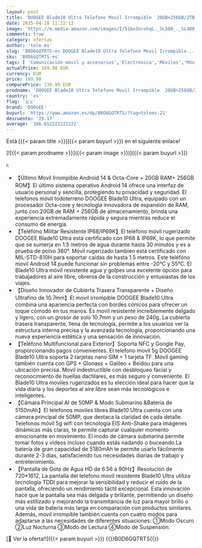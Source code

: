 ```yaml
---
layout: post
title: 'DOOGEE Blade10 Ultra Telefono Movil Irrompible  20GB+256GB/2TB 6.56" Movil Resistente Android 14  10.7mm Cámara 50MP+8MP Móvil Todoterreno 4G  Octa Core Smartphone 5150mAh/IP68/NFC/Face ID/Huella 2025'
date: 2025-04-10 11:22:13
image: 'https://m.media-amazon.com/images/I/51bo3orohqL._SL500_._SL400_.jpg'
comments: true
category: ofertas
author: 'tole.es'
slug: 'B0D6GQTRTS-es DOOGEE Blade10 Ultra Telefono Movil Irrompible...'
sku: 'B0D6GQTRTS-es'
tags: [ 'Comunicación móvil y accesorios','Electrónica','Móviles','Móviles y smartphones libres','android','doogee','🇪🇸', ]
actualPrice: 169.98 EUR
currency: EUR
price: 169.98
comparePrice: 239.99 EUR
prodname: 'DOOGEE Blade10 Ultra Telefono Movil Irrompible  20GB+256GB/2TB 6.56" Movil Resistente Android 14  10.7mm Cámara 50MP+8MP Móvil Todoterreno 4G  Octa Core Smartphone 5150mAh/IP68/NFC/Face ID/Huella 2025'
country: 'es'
flag: '🇪🇸'
brand: 'DOOGEE'
buyurl: 'https://www.amazon.es/dp/B0D6GQTRTS/?tag=tolees-21'
descuento: '29.17'
average: '186.652222222222'
---
```


Está [{{< param title >}}]({{< param buyurl >}}) en el siguiente enlace!

[![{{< param prodname >}}]({{< param image >}})]({{< param buyurl >}})

ℹ️:

- 【Último Movil Irrompible Android 14 & Octa-Core + 20GB RAM+ 256GB ROM】El último sistema operativo Android 14 ofrece una interfaz de usuario personal y sencilla, protegiendo tu privacidad y seguridad. El telefonos móvil todoterreno DOOGEE Blade10 Ultra, equipado con un procesador Octa-core y tecnología innovadora de expansión de RAM, junto con 20GB de RAM + 256GB de almacenamiento, brinda una experiencia extremadamente rápida y segura mientras reduce el consumo de energía.
- 【Teléfono Militar Resistente IP68/IP69K】El teléfono móvil rugerizado DOOGEE Blade10 Ultra está certificado con IP68 & IP69K, lo que permite que se sumerja en 1.5 metros de agua durante hasta 30 minutos y es a prueba de polvo 360°. Móvil rugerizado también está certificado con MIL-STD-810H para soportar caídas de hasta 1.5 metros. Este teléfono movil Android 14 puede funcionar sin problemas entre -20°C y 55°C. El Blade10 Ultra móvil resistente agua y golpes una excelente opción para trabajadores al aire libre, obreros de la construcción y entusiastas de los viajes.
- 【Diseño Innovador de Cubierta Trasera Transparente + Diseño Ultrafino de 10.7mm】El movil irrompible DOOGEE Blade10 Ultra combina una apariencia perfecta con bordes cónicos para ofrecer un toque cómodo en tus manos. Es movil resistente increíblemente delgado y ligero, con un grosor de solo 10.7mm y un peso de 240g. La cubierta trasera transparente, llena de tecnología, permite a los usuarios ver la estructura interna precisa y la avanzada tecnología, proporcionando una nueva experiencia estética y una sensación de innovación.
- 【Teléfono Multifuncional para Exterior】Soporta NFC y Google Pay, proporcionando pagos convenientes. El telefono movil 5g DOOGEE Blade10 Ultra soporta 2 tarjetas nano SIM + 1 tarjeta TF. Móvil gaming también cuenta con GPS + Glonass + Galileo + Beidou para una ubicación precisa. Movil indestructible con desbloqueo facial y reconocimiento de huellas dactilares, es más seguro y conveniente. El Blade10 Ultra moviles rugerizados es tu elección ideal para hacer que la vida diaria y los deportes al aire libre sean más tecnológicos e inteligentes.
- 【Cámara Principal AI de 50MP & Modo Submarino &Batería de 5150mAh】El telefonos moviles libres Blade10 Ultra cuenta con una cámara principal de 50MP, que destaca la claridad de cada detalle. Telefonos móvil 5g wifi con tecnología EIS Anti-Shake para imágenes dinámicas más claras, te permite capturar cualquier momento emocionante en movimiento. El modo de cámara submarina permite tomar fotos y videos incluso cuando estás nadando o buceando.La batería de gran capacidad de 5180mAh te permite usarlo fácilmente durante 2-3 días, satisfaciendo tus necesidades diarias de trabajo y entretenimiento.
- 【Pantalla de Gota de Agua HD de 6.56 a 90Hz】Resolución de 720*1612, La pantalla del telefono movil resistente Blade10 Ultra utiliza tecnología TDDI para mejorar la sensibilidad y reducir el ruido de la pantalla, ofreciendo un rendimiento táctil excepcional. Esta innovación hace que la pantalla sea más delgada y brillante, permitiendo un diseño más estilizado y mejorando la transmitancia de luz para mayor brillo o una vida de batería más larga en comparación con productos similares. Además, movil irrompible también cuenta con cuatro modos para adaptarse a las necesidades de diferentes situaciones: ①Modo Oscuro ②Luz Nocturna ③Modo de Lectura ④Modo de Suspensión.

[🛒 Ver la oferta!!]({{< param buyurl >}})
{{<world>}}B0D6GQTRTS{{</world>}}
